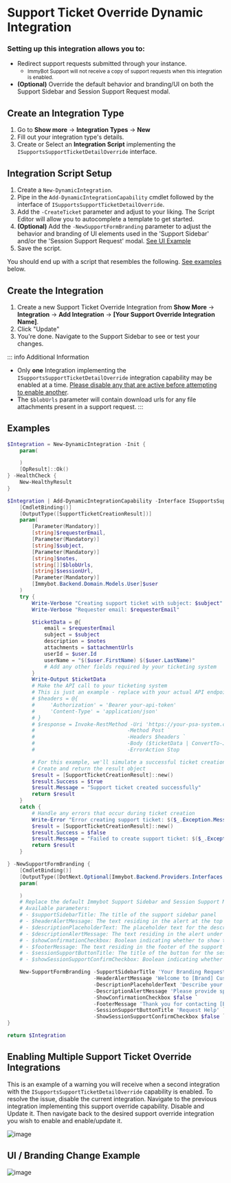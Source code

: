 # Support Ticket Override Dynamic Integration

### Setting up this integration allows you to:

- Redirect support requests submitted through your instance.
  - <small>ImmyBot Support will not receive a copy of support requests when this integration is enabled.</small>
- **(Optional)** Override the default behavior and branding/UI on both the Support Sidebar and Session Support Request modal.

## Create an Integration Type

1. Go to **Show more** -> **Integration Types** -> **New**
2. Fill out your integration type's details.
3. Create or Select an **Integration Script** implementing the `ISupportsSupportTicketDetailOverride` interface.

## Integration Script Setup

1. Create a `New-DynamicIntegration`.
2. Pipe in the `Add-DynamicIntegrationCapability` cmdlet followed by the interface of `ISupportsSupportTicketDetailOverride`.
3. Add the `-CreateTicket` parameter and adjust to your liking. The Script Editor will allow you to autocomplete a template to get started.
4. **(Optional)** Add the `-NewSupportFormBranding` parameter to adjust the behavior and branding of UI elements used in the 'Support Sidebar' and/or the 'Session Support Request' modal. [See UI Example](#ui-branding-change-example)
5. Save the script.

You should end up with a script that resembles the following. [See examples](#examples) below.

## Create the Integration

1. Create a new Support Ticket Override Integration from **Show More** -> **Integration** -> **Add Integration** -> **[Your Support Override Integration Name]**.
2. Click "Update"
3. You're done. Navigate to the Support Sidebar to see or test your changes.

::: info Additional Information

- Only **one** Integration implementing the `ISupportsSupportTicketDetailOverride` integration capability may be enabled at a time. [Please disable any that are active before attempting to enable another](#enabling-multiple-support-ticket-override-integrations).
- The `$blobUrls` parameter will contain download urls for any file attachments present in a support request.
  :::

## Examples

```powershell
$Integration = New-DynamicIntegration -Init {
    param(

    )
    [OpResult]::Ok()
} -HealthCheck {
    New-HealthyResult
}

$Integration | Add-DynamicIntegrationCapability -Interface ISupportsSupportTicketDetailOverride -CreateTicket {
    [CmdletBinding()]
    [OutputType([SupportTicketCreationResult])]
    param(
        [Parameter(Mandatory)]
        [string]$requesterEmail,
        [Parameter(Mandatory)]
        [string]$subject,
        [Parameter(Mandatory)]
        [string]$notes,
        [string[]]$blobUrls,
        [string]$sessionUrl,
        [Parameter(Mandatory)]
        [Immybot.Backend.Domain.Models.User]$user
    )
    try {
        Write-Verbose "Creating support ticket with subject: $subject"
        Write-Verbose "Requester email: $requesterEmail"

        $ticketData = @{
            email = $requesterEmail
            subject = $subject
            description = $notes
            attachments = $attachmentUrls
            userId = $user.Id
            userName = "$($user.FirstName) $($user.LastName)"
            # Add any other fields required by your ticketing system
        }
        Write-Output $ticketData
        # Make the API call to your ticketing system
        # This is just an example - replace with your actual API endpoint and authentication
        # $headers = @{
        #     'Authorization' = 'Bearer your-api-token'
        #     'Content-Type' = 'application/json'
        # }
        # $response = Invoke-RestMethod -Uri 'https://your-psa-system.com/api/tickets' `
        #                              -Method Post `
        #                              -Headers $headers `
        #                              -Body ($ticketData | ConvertTo-Json) `
        #                              -ErrorAction Stop

        # For this example, we'll simulate a successful ticket creation
        # Create and return the result object
        $result = [SupportTicketCreationResult]::new()
        $result.Success = $true
        $result.Message = "Support ticket created successfully"
        return $result
    }
    catch {
        # Handle any errors that occur during ticket creation
        Write-Error "Error creating support ticket: $($_.Exception.Message)"
        $result = [SupportTicketCreationResult]::new()
        $result.Success = $false
        $result.Message = "Failed to create support ticket: $($_.Exception.Message)"
        return $result
    }

} -NewSupportFormBranding {
    [CmdletBinding()]
    [OutputType([DotNext.Optional[Immybot.Backend.Providers.Interfaces.ProviderSupportFormBranding]])]
    param(

    )
    # Replace the default Immybot Support Sidebar and Session Support Modal UI details with your own branding
    # Available parameters:
    # - $supportSidebarTitle: The title of the support sidebar panel
    # - $headerAlertMessage: The text residing in the alert at the top of the support sidebar panel
    # - $descriptionPlaceholderText: The placeholder text for the description field in the support form
    # - $descriptionAlertMessage: The text residing in the alert under the description field
    # - $showConfirmationCheckbox: Boolean indicating whether to show the 'I've read FAQ' confirmation checkbox
    # - $footerMessage: The text residing in the footer of the support sidebar panel
    # - $sessionSupportButtonTitle: The title of the button for the session support modal
    # - $showSessionSupportConfirmCheckbox: Boolean indicating whether to show the 'I've read the Security Software Exclusions' confirmation checkbox in the session support modal

    New-SupportFormBranding -SupportSidebarTitle 'Your Branding Request Title' `
                            -HeaderAlertMessage 'Welcome to [Brand] Customer Care!' `
                            -DescriptionPlaceholderText 'Describe your experience or issue here' `
                            -DescriptionAlertMessage 'Please provide specific details about your order, location, and time of visit to help us serve you better!' `
                            -ShowConfirmationCheckbox $false `
                            -FooterMessage 'Thank you for contacting [Brand]. We are committed to making things right!' `
                            -SessionSupportButtonTitle 'Request Help' `
                            -ShowSessionSupportConfirmCheckbox $false `
}

return $Integration
```

## Enabling Multiple Support Ticket Override Integrations

This is an example of a warning you will receive when a second integration with the `ISupportsSupportTicketDetailOverride` capability is enabled. To resolve the issue, disable the current integration. Navigate to the previous integration implementing this support override capability. Disable and Update it. Then navigate back to the desired support override integration you wish to enable and enable/update it.

![image](/.vitepress/images/supportoverridedocs/IntegrationEnabledError.png)

## UI / Branding Change Example

![image](/.vitepress/images/supportoverridedocs/BrandingChangeExample.png)
